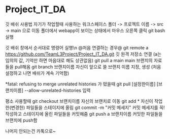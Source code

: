 # Project_IT_DA
깃 배쉬 사용법
자기가 작업할때 사용하는 워크스페이스 폴더 -> 프로젝트 이름 -> src -> main 으로 이동
폴더에서 webapp이 보이는 상태에서 마우스 오른쪽 클릭 git bash 실행

깃 배쉬 창에서 순서대로 명령어 실행\n
@처음 연결하는 경우@
git remote a https://github.com/TeamL3Project/Project_IT_DA.git     깃 원격 저장소 연결 (a는 임의의 값, 기억만 하면 마음대로 해도 상관없음)
git pull a main                                                     main 브랜치의 자료들을 pull해옴
git branch 브랜치이름                                               자신이 앞으로 쓸 브랜치 이름 지정, 생성 (처음 설정하고 나면 배쉬가 계속 기억함)


*fatal: refusing to merge unrelated histories 가 떴을때
git pull [설정한이름] [브랜치이름] --allow-unrelated-histories      입력       


평소 사용할때
git checkout 브랜치이름                                             자신의 브랜치로 이동
git add *                                                           자신이 작업한(변경한) 파일들을 스테이지에 올림
git commit -m "커밋 메세지"                                         커밋 메세지를 꼭! 작성하고 스테이지에 올린 파일들을 커밋해줌
git push a 브랜치이름                                               커밋한 파일들을 브랜치에 push함


나머지 안되는건 카톡으로~
